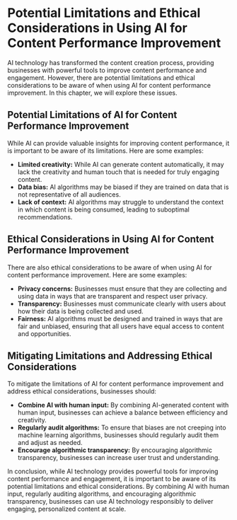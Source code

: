 Potential Limitations and Ethical Considerations in Using AI for Content Performance Improvement
==================================================================================================================================================

AI technology has transformed the content creation process, providing businesses with powerful tools to improve content performance and engagement. However, there are potential limitations and ethical considerations to be aware of when using AI for content performance improvement. In this chapter, we will explore these issues.

Potential Limitations of AI for Content Performance Improvement
---------------------------------------------------------------

While AI can provide valuable insights for improving content performance, it is important to be aware of its limitations. Here are some examples:

* **Limited creativity:** While AI can generate content automatically, it may lack the creativity and human touch that is needed for truly engaging content.
* **Data bias:** AI algorithms may be biased if they are trained on data that is not representative of all audiences.
* **Lack of context:** AI algorithms may struggle to understand the context in which content is being consumed, leading to suboptimal recommendations.

Ethical Considerations in Using AI for Content Performance Improvement
----------------------------------------------------------------------

There are also ethical considerations to be aware of when using AI for content performance improvement. Here are some examples:

* **Privacy concerns:** Businesses must ensure that they are collecting and using data in ways that are transparent and respect user privacy.
* **Transparency:** Businesses must communicate clearly with users about how their data is being collected and used.
* **Fairness:** AI algorithms must be designed and trained in ways that are fair and unbiased, ensuring that all users have equal access to content and opportunities.

Mitigating Limitations and Addressing Ethical Considerations
------------------------------------------------------------

To mitigate the limitations of AI for content performance improvement and address ethical considerations, businesses should:

* **Combine AI with human input:** By combining AI-generated content with human input, businesses can achieve a balance between efficiency and creativity.
* **Regularly audit algorithms:** To ensure that biases are not creeping into machine learning algorithms, businesses should regularly audit them and adjust as needed.
* **Encourage algorithmic transparency:** By encouraging algorithmic transparency, businesses can increase user trust and understanding.

In conclusion, while AI technology provides powerful tools for improving content performance and engagement, it is important to be aware of its potential limitations and ethical considerations. By combining AI with human input, regularly auditing algorithms, and encouraging algorithmic transparency, businesses can use AI technology responsibly to deliver engaging, personalized content at scale.


